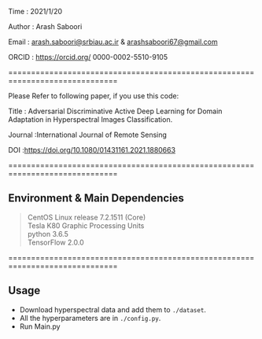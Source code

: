  Time    : 2021/1/20
 
 Author  : Arash Saboori 
 
 Email   : arash.saboori@srbiau.ac.ir   &   arashsaboori67@gmail.com
 
 ORCID   :  https://orcid.org/ 0000-0002-5510-9105

==============================================================================

Please Refer to following paper, if you use this code:

Title   : Adversarial Discriminative Active Deep Learning for Domain 
           Adaptation in Hyperspectral Images Classification.
           
 Journal :International Journal of Remote Sensing
 
 DOI     :https://doi.org/10.1080/01431161.2021.1880663 
 
 
==============================================================================

##  Environment & Main Dependencies

>CentOS Linux release 7.2.1511 (Core)<br>
>Tesla K80 Graphic Processing Units<br>
>python 3.6.5<br>
>TensorFlow 2.0.0

==============================================================================

##  Usage

* Download hyperspectral data and add them to `./dataset`.<br>
* All the hyperparameters are in `./config.py`.<br>
* Run Main.py
  


